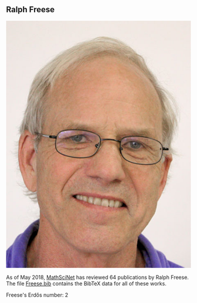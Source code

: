 ## Ralph Freese

<img src="assets/img/Freese.jpg" alt="Ralph Freese" style="width: 600px"/>


As of May 2018, [MathSciNet](https://mathscinet-ams-org.colorado.idm.oclc.org/mathscinet/search/publications.html?pg1=INDI&s1=194830&sort=Newest&vfpref=html&r=1&extend=1) has reviewed 64 publications by Ralph Freese.  The file [Freese.bib](Freese.bib) contains the BibTeX data for all of these works.

Freese's Erdős number: 2
